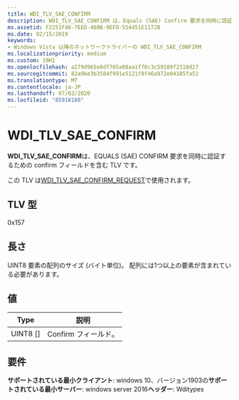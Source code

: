 ```yaml
---
title: WDI_TLV_SAE_CONFIRM
description: WDI_TLV_SAE_CONFIRM は、Equals (SAE) Confirm 要求を同時に認証するための Confirm フィールドを含む TLV です。
ms.assetid: F2251F48-7EED-460B-9EFD-554451E1172B
ms.date: 02/15/2019
keywords:
- Windows Vista 以降のネットワークドライバーの WDI_TLV_SAE_CONFIRM
ms.localizationpriority: medium
ms.custom: 19H1
ms.openlocfilehash: a279d965e8df785a08aa1ff6c3c59189f2318d27
ms.sourcegitcommit: 82a9be3b3584f991e5121f8f46a972e04185fa52
ms.translationtype: MT
ms.contentlocale: ja-JP
ms.lasthandoff: 07/02/2020
ms.locfileid: "85918188"
---
```

# <a name="wdi_tlv_sae_confirm"></a>WDI_TLV_SAE_CONFIRM

**WDI_TLV_SAE_CONFIRM**は、EQUALS (SAE) CONFIRM 要求を同時に認証するための confirm フィールドを含む TLV です。

この TLV は[WDI_TLV_SAE_CONFIRM_REQUEST](wdi-tlv-sae-confirm-request.md)で使用されます。

## <a name="tlv-type"></a>TLV 型

0x157

## <a name="length"></a>長さ

UINT8 要素の配列のサイズ (バイト単位)。 配列には1つ以上の要素が含まれている必要があります。

## <a name="values"></a>値

| Type | 説明 |
| --- | --- |
| UINT8 [] | Confirm フィールド。 |

## <a name="requirements"></a>要件

**サポートされている最小クライアント**: windows 10、バージョン1903の**サポートされている最小サーバー**: windows server 2016**ヘッダー**: Wditypes
